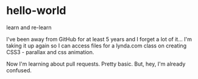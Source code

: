 # hello-world
learn and re-learn

I've been away from GitHub for at least 5 years and I forget a lot of it...
I'm taking it up again so I can access files for a lynda.com class
on creating CSS3 - parallax and css animation.

Now I'm learning about pull requests. Pretty basic. But, hey, I'm already
confused.
